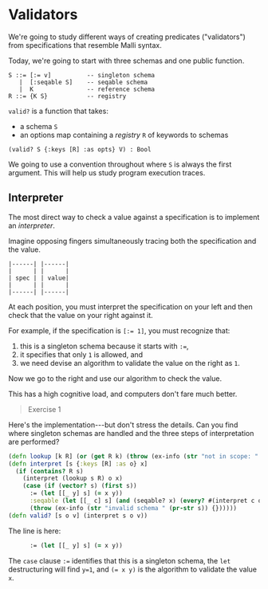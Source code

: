 # Validators

We're going to study different ways of creating predicates ("validators")
from specifications that resemble Malli syntax.

Today, we're going to start with three schemas and one public function.


```
S ::= [:= v]          -- singleton schema
   |  [:seqable S]    -- seqable schema
   |  K               -- reference schema
R ::= {K S}           -- registry
```

`valid?` is a function that takes:
- a schema `S`
- an options map containing a _registry_ `R` of keywords to schemas

```
(valid? S {:keys [R] :as opts} V) : Bool
```

We going to use a convention throughout where `S` is always the first
argument. This will help us study program execution traces.

## Interpreter

The most direct way to check a value against a specification is to implement an _interpreter_.

Imagine opposing fingers simultaneously tracing both the specification and the value.

```
|------| |------|
|      | |      |
| spec | | value|
|      | |      |
|------| |------|
```

At each position, you must interpret the specification on your left
and then check that the value on your right against it.

For example, if the specification is `[:= 1]`, you must recognize that:
1. this is a singleton schema because it starts with `:=`,
2. it specifies that only `1` is allowed, and
3. we need devise an algorithm to validate the value on the right as `1`.

Now we go to the right and use our algorithm to check the value.

This has a high cognitive load, and computers don't fare much better.

> Exercise 1

Here's the implementation---but don't stress the details.
Can you find where singleton schemas are handled and
the three steps of interpretation are performed?

```clojure
(defn lookup [k R] (or (get R k) (throw (ex-info (str "not in scope: " k) {}))))
(defn interpret [s {:keys [R] :as o} x]
  (if (contains? R s)
    (interpret (lookup s R) o x)
    (case (if (vector? s) (first s))
      := (let [[_ y] s] (= x y))
      :seqable (let [[_ c] s] (and (seqable? x) (every? #(interpret c o %) x)))
      (throw (ex-info (str "invalid schema " (pr-str s)) {})))))
(defn valid? [s o v] (interpret s o v))
```

The line is here:

```clojure
      := (let [[_ y] s] (= x y))
```

The `case` clause `:=` identifies that this is a singleton schema, the
`let` destructuring will find `y=1`, and `(= x y)` is the algorithm
to validate the value `x`.
